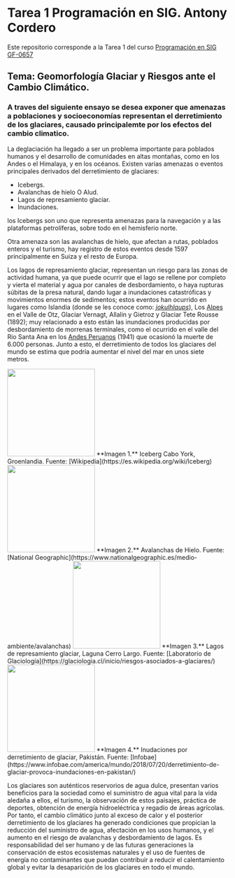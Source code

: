 # **Tarea 1 Programación en SIG. Antony Cordero**
Este repositorio corresponde a la Tarea 1 del curso [Programación en SIG GF-0657](https://gf0657-programacionsig.github.io/2022-ii/index.html)     

## **Tema: Geomorfología Glaciar y Riesgos ante el Cambio Climático.**         


### A traves del siguiente ensayo se desea exponer que amenazas a poblaciones y socioeconomías representan el derretimiento de los glaciares, causado principalemte por los efectos del cambio climatico.    

La deglaciación ha llegado a ser un problema importante para poblados humanos y el desarrollo de comunidades en altas montañas, como en los Andes o el Himalaya, y en los océanos. Existen varias amenazas o eventos principales derivados del derretimiento de glaciares: 

- Icebergs.
- Avalanchas de hielo O Alud.
- Lagos de represamiento glaciar.
- Inundaciones.

los Icebergs son uno que representa amenazas para la navegación y a las plataformas petrolíferas, sobre todo en el hemisferio norte. 

Otra amenaza son las avalanchas de hielo, que afectan a rutas, poblados enteros y el turismo, hay registro de estos eventos desde 1597 principalmente en Suiza y el resto de Europa. 

Los lagos de represamiento glaciar, representan un riesgo para las zonas de actividad humana, ya que puede ocurrir que el lago se rellene por completo y vierta el material y agua por canales de desbordamiento, o haya rupturas súbitas de la presa natural, dando lugar a inundaciones catastróficas y movimientos enormes de sedimentos; estos eventos han ocurrido en lugares como Islandia (donde se les conoce como: [*jokulhlaups*](https://es.wikipedia.org/wiki/J%C3%B6kulhlaup)), Los [Alpes](https://geografia.laguia2000.com/relieve/los-alpes) en el Valle de Otz, Glaciar Vernagt, Allalin y Gietroz y Glaciar Tete Rousse (1892); muy relacionado a esto están las inundaciones producidas por desbordamiento de morrenas terminales, como el ocurrido en el valle del Rio Santa Ana en los [Andes Peruanos](https://es.wikipedia.org/wiki/Sierra_del_Per%C3%BA) (1941) que ocasionó la muerte de 6.000 personas. Junto a esto, el derretimiento de todos los glaciares del mundo se estima que podría aumentar el nivel del mar en unos siete metros.   

<img src= "https://upload.wikimedia.org/wikipedia/commons/thumb/c/c9/Iceberg_with_hole_around_Cape_York%2C_Greenland_edit.jpg/1920px-Iceberg_with_hole_around_Cape_York%2C_Greenland_edit.jpg" width="200" height="">
**Imagen 1.** Iceberg Cabo York, Groenlandia.
Fuente: [Wikipedia](https://es.wikipedia.org/wiki/Iceberg)     

<img src= "https://static.nationalgeographic.es/files/styles/image_3200/public/2738.600x450.webp?w=710&h=533 " width="200" height="">
**Imagen 2.** Avalanchas de Hielo.
Fuente: [National Geographic](https://www.nationalgeographic.es/medio-ambiente/avalanchas)      

<img src= "https://glaciologia.cl/wp-content/uploads/2020/10/cerroLargo.png " width="200" height="">
**Imagen 3.** Lagos de represamiento glaciar, Laguna Cerro Largo.
Fuente: [Laboratorio de Glaciología](https://glaciologia.cl/inicio/riesgos-asociados-a-glaciares/)

<img src= "https://www.infobae.com/new-resizer/q-CI2Zy4E__A65PO7BG2mlokb2s=/992x558/filters:format(webp):quality(85)/s3.amazonaws.com/arc-wordpress-client-uploads/infobae-wp/wp-content/uploads/2018/07/20201455/inundaciones-pakistan.jpg" width="200" height="">
**Imagen 4.** Inudaciones por derretimiento de glaciar, Pakistán.
Fuente: [Infobae](https://www.infobae.com/america/mundo/2018/07/20/derretimiento-de-glaciar-provoca-inundaciones-en-pakistan/)



Los glaciares son auténticos reservorios de agua dulce, presentan varios beneficios para la sociedad como el suministro de agua vital para la vida aledaña a ellos, el turismo, la observación de estos paisajes, práctica de deportes, obtención de energía hidroeléctrica y regadío de áreas agrícolas. Por tanto, el cambio climático junto al exceso de calor y el posterior derretimiento de los glaciares ha generado condiciones que propician la reducción del suministro de agua, afectación en los usos humanos, y el aumento en el riesgo de avalanchas y desbordamiento de lagos. 
Es responsabilidad del ser humano y de las futuras generaciones la conservación de estos ecosistemas naturales y el uso de fuentes de energía no contaminantes que puedan contribuir a reducir el calentamiento global y evitar la desaparición de los glaciares en todo el mundo.


